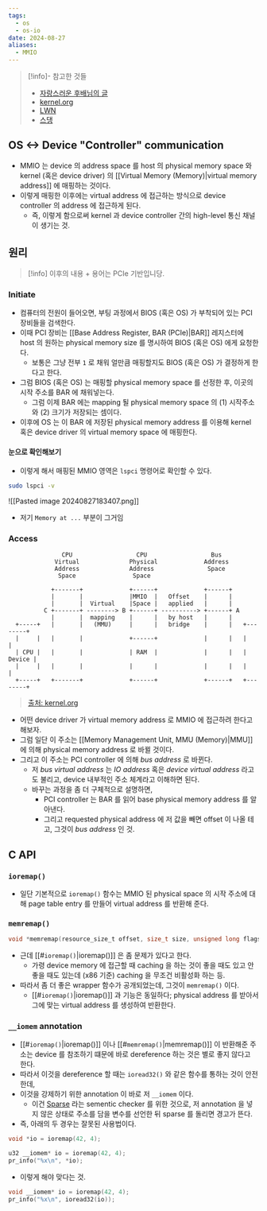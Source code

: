 ```yaml
---
tags:
  - os
  - os-io
date: 2024-08-27
aliases:
  - MMIO
---
```

> [!info]- 참고한 것들
> - [자랑스러운 후배님의 글](https://hyeyoo.com/152)
> - [kernel.org](https://www.kernel.org/doc/Documentation/DMA-API-HOWTO.txt)
> - [LWN](https://lwn.net/Articles/653585/)
> - [스댕](https://stackoverflow.com/a/19102506)

## OS <-> Device "Controller" communication

- MMIO 는 device 의 address space 를 host 의 physical memory space 와 kernel (혹은 device driver) 의 [[Virtual Memory (Memory)|virtual memory address]] 에 매핑하는 것이다.
- 이렇게 매핑한 이후에는 virtual address 에 접근하는 방식으로 device controller 의 address 에 접근하게 된다.
	- 즉, 이렇게 함으로써 kernel 과 device controller 간의 high-level 통신 채널이 생기는 것.

## 원리

> [!info] 이후의 내용 + 용어는 PCIe 기반입니당.

### Initiate

- 컴퓨터의 전원이 들어오면, 부팅 과정에서 BIOS (혹은 OS) 가 부착되어 있는 PCI 장비들을 검색한다.
- 이때 PCI 장비는 [[Base Address Register, BAR (PCIe)|BAR]] 레지스터에 host 의 원하는 physical memory size 를 명시하여 BIOS (혹은 OS) 에게 요청한다.
	- 보통은 그냥 전부 `1` 로 채워 얼만큼 매핑할지도 BIOS (혹은 OS) 가 결정하게 한다고 한다.
- 그럼 BIOS (혹은 OS) 는 매핑할 physical memory space 를 선정한 후, 이곳의 시작 주소를 BAR 에 채워넣는다.
	- 그럼 이제 BAR 에는 mapping 될 physical memory space 의 (1) 시작주소와 (2) 크기가 저장되는 셈이다.
- 이후에 OS 는 이 BAR 에 저장된 physical memory address 를 이용해 kernel 혹은 device driver 의 virtual memory space 에 매핑한다.

#### 눈으로 확인해보기

- 이렇게 해서 매핑된 MMIO 영역은 `lspci` 명령어로 확인할 수 있다.

```bash
sudo lspci -v
```

![[Pasted image 20240827183407.png]]

- 저기 `Memory at ...` 부분이 그거임

### Access

```
               CPU                  CPU                  Bus
             Virtual              Physical             Address
             Address              Address               Space
              Space                Space

            +-------+             +------+             +------+
            |       |             |MMIO  |   Offset    |      |
            |       |  Virtual    |Space |   applied   |      |
          C +-------+ --------> B +------+ ----------> +------+ A
            |       |  mapping    |      |   by host   |      |
  +-----+   |       |   (MMU)     |      |   bridge    |      |   +--------+
  |     |   |       |             +------+             |      |   |        |
  | CPU |   |       |             | RAM  |             |      |   | Device |
  |     |   |       |             |      |             |      |   |        |
  +-----+   +-------+             +------+             +------+   +--------+
```
> [출처: kernel.org](https://www.kernel.org/doc/Documentation/DMA-API-HOWTO.txt)

- 어떤 device driver 가 virtual memory address 로 MMIO 에 접근하려 한다고 해보자.
- 그럼 일단 이 주소는 [[Memory Management Unit, MMU (Memory)|MMU]] 에 의해 physical memory address 로 바뀔 것이다.
- 그리고 이 주소는 PCI controller 에 의해 *bus address* 로 바뀐다.
	- 저 *bus virtual address* 는 *IO address* 혹은 *device virtual address* 라고도 불리고, device 내부적인 주소 체계라고 이해하면 된다.
	- 바꾸는 과정을 좀 더 구체적으로 설명하면,
		- PCI controller 는 BAR 를 읽어 base physical memory address 를 알아낸다.
		- 그리고 requested physical address 에 저 값을 빼면 offset 이 나올 테고, 그것이 *bus address* 인 것.

## C API

### `ioremap()`

- 일단 기본적으로 `ioremap()` 함수는 MMIO 된 physical space 의 시작 주소에 대해 page table entry 를 만들어 virtual address 를 반환해 준다.

### `memremap()`

```c
void *memremap(resource_size_t offset, size_t size, unsigned long flags);
```

- 근데 [[#`ioremap()`|ioremap()]] 은 좀 문제가 있다고 한다.
	- 가령 device memory 에 접근할 때 caching 을 하는 것이 좋을 때도 있고 안좋을 때도 있는데 (x86 기준) caching 을 무조건 비활성화 하는 등.
- 따라서 좀 더 좋은 wrapper 함수가 공개되었는데, 그것이 `memremap()` 이다.
	- [[#`ioremap()`|ioremap()]] 과 기능은 동일하다; physical address 를 받아서 그에 맞는 virtual address 를 생성하여 반환한다.

### `__iomem` annotation

- [[#`ioremap()`|ioremap()]] 이나 [[#`memremap()`|memremap()]] 이 반환해준 주소는 device 를 참조하기 떄문에 바로 dereference 하는 것은 별로 좋지 않다고 한다.
- 따라서 이것을 dereference 할 때는 `ioread32()` 와 같은 함수를 통하는 것이 안전한데,
- 이것을 강제하기 위한 annotation 이 바로 저 `__iomem` 이다.
	- 이건 [Sparse](https://www.kernel.org/doc/html/v4.12/dev-tools/sparse.html) 라는 sementic checker 를 위한 것으로, 저 annotation 을 넣지 않은 상태로 주소를 담을 변수를 선언한 뒤 sparse 를 돌리면 경고가 뜬다.
- 즉, 아래의 두 경우는 잘못된 사용법이다.

```c
void *io = ioremap(42, 4);
```

```c
u32 __iomem* io = ioremap(42, 4);
pr_info("%x\n", *io);
```

- 이렇게 해야 맞다는 것.

```c
void __iomem* io = ioremap(42, 4);
pr_info("%x\n", ioread32(io));
```